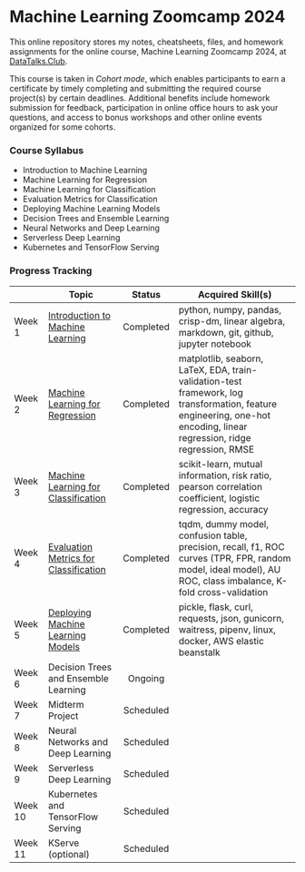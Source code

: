 # Machine Learning Zoomcamp 2024
This online repository stores my notes, cheatsheets, files, and homework assignments for the online course, Machine Learning Zoomcamp 2024, at [DataTalks.Club](https://datatalks.club/). 

This course is taken in *Cohort mode*, which enables participants to earn a certificate by timely completing and submitting the required course project(s) by certain deadlines. Additional benefits include homework submission for feedback, participation in online office hours to ask your questions, and access to bonus workshops and other online events organized for some cohorts.
### Course Syllabus 
- Introduction to Machine Learning
- Machine Learning for Regression
- Machine Learning for Classification
- Evaluation Metrics for Classification
- Deploying Machine Learning Models
- Decision Trees and Ensemble Learning
- Neural Networks and Deep Learning
- Serverless Deep Learning
- Kubernetes and TensorFlow Serving

### Progress Tracking

| | Topic  | Status | Acquired Skill(s) |
| - | - | :-: | - |
| Week 1 | [Introduction to Machine Learning](https://github.com/xlepotato/machine-learning-zoomcamp-2024/tree/main/01-intro) | Completed | python, numpy, pandas, crisp-dm, linear algebra, markdown, git, github, jupyter notebook |
| Week 2 | [Machine Learning for Regression](https://github.com/xlepotato/machine-learning-zoomcamp-2024/tree/main/02-regression) | Completed | matplotlib, seaborn, LaTeX, EDA, train-validation-test framework, log transformation, feature engineering, one-hot encoding, linear regression, ridge regression, RMSE |
| Week 3 | [Machine Learning for Classification](https://github.com/wanyingng/machine-learning-zoomcamp-2024/tree/main/03-classification) | Completed | scikit-learn, mutual information, risk ratio, pearson correlation coefficient, logistic regression, accuracy |
| Week 4 | [Evaluation Metrics for Classification](https://github.com/wanyingng/machine-learning-zoomcamp-2024/tree/main/04-evaluation) | Completed | tqdm, dummy model, confusion table, precision, recall, f1, ROC curves (TPR, FPR, random model, ideal model), AU ROC, class imbalance, K-fold cross-validation |
| Week 5 | [Deploying Machine Learning Models](https://github.com/wanyingng/machine-learning-zoomcamp-2024/tree/main/05-deployment) | Completed | pickle, flask, curl, requests, json, gunicorn, waitress, pipenv, linux, docker, AWS elastic beanstalk |
| Week 6 | Decision Trees and Ensemble Learning | Ongoing | 
| Week 7 | Midterm Project | Scheduled | 
| Week 8 | Neural Networks and Deep Learning | Scheduled | 
| Week 9 | Serverless Deep Learning | Scheduled | 
| Week 10 | Kubernetes and TensorFlow Serving | Scheduled | 
| Week 11 | KServe (optional) | Scheduled | 
